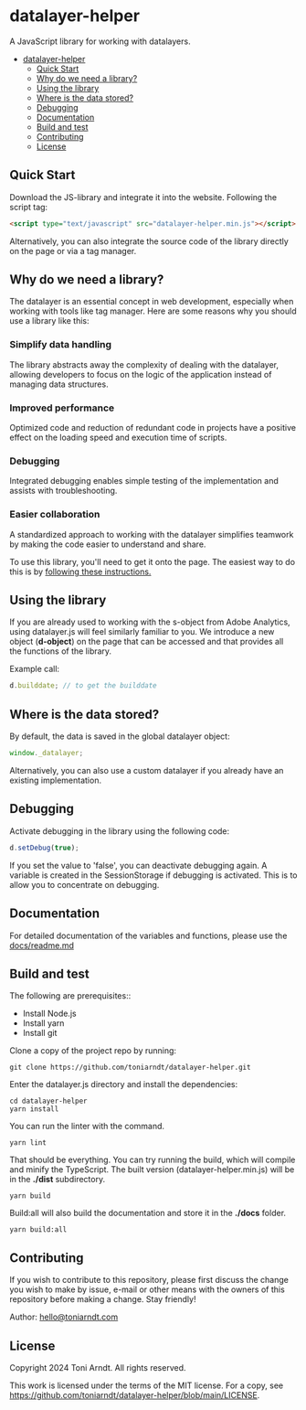 # datalayer-helper

A JavaScript library for working with datalayers.

- [datalayer-helper](#datalayer-helper)
  - [Quick Start](#quick-start)
  - [Why do we need a library?](#why-do-we-need-a-library)
  - [Using the library](#using-the-library)
  - [Where is the data stored?](#where-is-the-data-stored)
  - [Debugging](#debugging)
  - [Documentation](#documentation)
  - [Build and test](#build-and-test)
  - [Contributing](#contributing)
  - [License](#license)

## Quick Start

Download the JS-library and integrate it into the website. Following the script tag:

```html
<script type="text/javascript" src="datalayer-helper.min.js"></script>
```

Alternatively, you can also integrate the source code of the library directly on the page or via a tag manager.

## Why do we need a library?

The datalayer is an essential concept in web development, especially when working with tools like tag manager. Here are some reasons why you should use a library like this:

### Simplify data handling

The library abstracts away the complexity of dealing with the datalayer, allowing developers to focus on the logic of the application instead of managing data structures.

### Improved performance

Optimized code and reduction of redundant code in projects have a positive effect on the loading speed and execution time of scripts.

### Debugging

Integrated debugging enables simple testing of the implementation and assists with troubleshooting.

### Easier collaboration

A standardized approach to working with the datalayer simplifies teamwork by making the code easier to understand and share.

To use this library, you'll need to get it onto the page. The easiest way to do this
is by [following these instructions.](#quick-start)

## Using the library

If you are already used to working with the s-object from Adobe Analytics, using datalayer.js will feel similarly familiar to you.
We introduce a new object (**d-object**) on the page that can be accessed and that provides all the functions of the library.

Example call:

```js
d.builddate; // to get the builddate
```

## Where is the data stored?

By default, the data is saved in the global datalayer object:

```js
window._datalayer;
```

Alternatively, you can also use a custom datalayer if you already have an existing implementation.

## Debugging

Activate debugging in the library using the following code:

```js
d.setDebug(true);
```

If you set the value to 'false', you can deactivate debugging again.
A variable is created in the SessionStorage if debugging is activated. This is to allow you to concentrate on debugging.

## Documentation

For detailed documentation of the variables and functions, please use the [docs/readme.md](https://github.com/toniarndt/datalayer-helper/blob/main/docs/README.md)

## Build and test

The following are prerequisites::

- Install Node.js
- Install yarn
- Install git

Clone a copy of the project repo by running:

```
git clone https://github.com/toniarndt/datalayer-helper.git
```

Enter the datalayer.js directory and install the dependencies:

```
cd datalayer-helper
yarn install
```

You can run the linter with the command.

```
yarn lint
```

That should be everything. You can try running the build, which will compile and minify the TypeScript.
The built version (datalayer-helper.min.js) will be in the **./dist** subdirectory.

```
yarn build
```

Build:all will also build the documentation and store it in the **./docs** folder.

```
yarn build:all
```

## Contributing

If you wish to contribute to this repository, please first discuss the change you wish to make by issue, e-mail or other means with the owners of this repository before making a change. Stay friendly!

Author: [hello@toniarndt.com](mailto:hello@toniarndt.com)

## License

Copyright 2024 Toni Arndt. All rights reserved.

This work is licensed under the terms of the MIT license. For a copy, see
<https://github.com/toniarndt/datalayer-helper/blob/main/LICENSE>.
